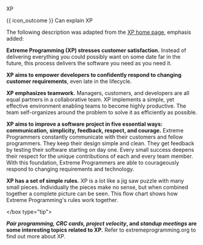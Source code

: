 <span id="title">XP</span>

<span id="prereqs"></span>

<span id="outcomes">{{ icon_outcome }} Can explain XP</span>

<div id="body">

The following description was adapted from the [XP home page](http://www.extremeprogramming.org), emphasis added:

<box>

**Extreme Programming (XP) stresses customer satisfaction.** Instead of delivering everything you could possibly want on some date far in the future, this process delivers the software you need as you need it.

**XP aims to empower developers to confidently respond to changing customer requirements**, even late in the lifecycle.

**XP emphasizes teamwork.** Managers, customers, and developers are all equal partners in a collaborative team. XP implements a simple, yet effective environment enabling teams to become highly productive. The team self-organizes around the problem to solve it as efficiently as possible.

**XP aims to improve a software project in five essential ways: communication, simplicity, feedback, respect, and courage.** Extreme Programmers constantly communicate with their customers and fellow programmers. They keep their design simple and clean. They get feedback by testing their software starting on day one. Every small success deepens their respect for the unique contributions of each and every team member. With this foundation, Extreme Programmers are able to courageously respond to changing requirements and technology.

**XP has a set of simple rules.** XP is a lot like a jig saw puzzle with many small pieces. Individually the pieces make no sense, but when combined together a complete picture can be seen. This flow chart shows how Extreme Programming's rules work together.

<pic eager src="{{baseUrl}}/processModels/exampleProcessModels/xp/images/diagram.png" height="200" />
<p/>

</box type="tip">

**_Pair programming, CRC cards, project velocity_, and _standup meetings_ are some interesting topics related to XP.** Refer to extremeprogramming.org to find out more about XP.

</div>

<div id="extras">
</div>
